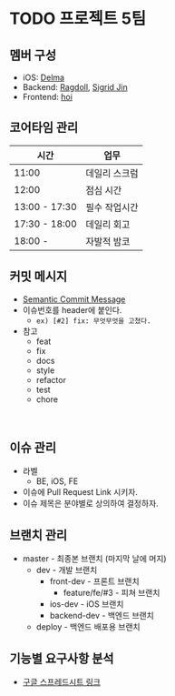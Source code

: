 # TODO 프로젝트 5팀

## 멤버 구성
* iOS: [Delma](https://github.com/delmaSong)
* Backend: [Ragdoll](https://github.com/MuseopKim), [Sigrid Jin](https://github.com/jypthemiracle)
* Frontend: [hoi](https://github.com/choichoigang)

## 코어타임 관리
| 시간          | 업무          |
| ------------- | ------------- |
| 11:00         | 데일리 스크럼 |
| 12:00         | 점심 시간     |
| 13:00 - 17:30 | 필수 작업시간 |
| 17:30 - 18:00 | 데일리 회고   |
| 18:00 -       | 자발적 밤코   |
## 커밋 메시지
* [Semantic Commit Message](https://gist.github.com/joshbuchea/6f47e86d2510bce28f8e7f42ae84c716)
* 이슈번호를 header에 붙인다.
    * ```ex) [#2] fix: 무엇무엇을 고쳤다.```
* 참고
    * feat
    * fix
    * docs
    * style
    * refactor
    * test
    * chore
<br>

## 이슈 관리
* 라벨
    * BE, iOS, FE
* 이슈에 Pull Request Link 시키자.
* 이슈 제목은 분야별로 상의하여 결정하자.

## 브랜치 관리
* master - 최종본 브랜치 (마지막 날에 머지)
    * dev - 개발 브랜치
        * front-dev - 프론트 브랜치
            * feature/fe/#3 - 피쳐 브랜치
        * ios-dev - iOS 브랜치
        * backend-dev - 백엔드 브랜치
    * deploy - 백엔드 배포용 브랜치

## 기능별 요구사항 분석
* [구글 스프레드시트 링크](https://docs.google.com/spreadsheets/d/1KZeeN41VIgMc5-cskkJyRr3-WomQLL1BrN4iYeQ231k/edit?usp=sharing)